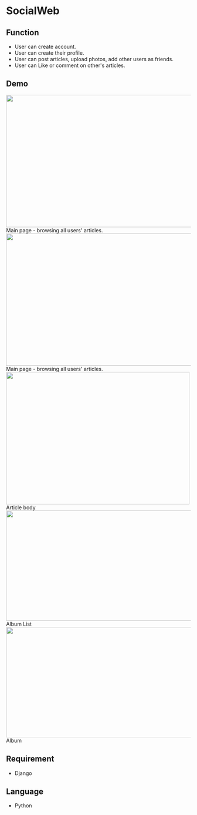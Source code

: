 SocialWeb
===

Function
---
-   User can create account.
-   User can create their profile.
-   User can post articles, upload photos, add other users as friends.
-   User can Like or comment on other's articles.

Demo
---
<img style="vertical-align:middle;" width="600" height="360" src="https://github.com/near77/SocialWeb/blob/master/W1.PNG"/>
Main page - browsing all users' articles.

<img style="vertical-align:middle;" width="600" height="360" src="https://github.com/near77/SocialWeb/blob/master/W2.PNG"/>
Main page - browsing all users' articles.

<img style="vertical-align:middle;" width="500" height="360" src="https://github.com/near77/SocialWeb/blob/master/W4.PNG"/>
Article body

<img style="vertical-align:middle;" width="600" height="300" src="https://github.com/near77/SocialWeb/blob/master/W6.PNG"/>
Album List

<img style="vertical-align:middle;" width="600" height="300" src="https://github.com/near77/SocialWeb/blob/master/W7.PNG"/>
Album

Requirement
---
-   Django

Language
---
-   Python
